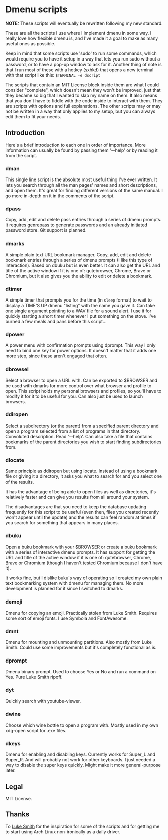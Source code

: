 # Dmenu scripts

**NOTE:** These scripts will eventually be rewritten following my new standard.

These are all the scripts I use where I implement dmenu in some way. I really
love how flexible dmenu is, and I've made it a goal to make as many useful ones
as possible.

Keep in mind that some scripts use 'sudo' to run some commands,
which would require you to have it setup in a way that lets you run sudo
without a password, or to have a pop-up window to ask for it. Another thing
of note is that I run most of these with a hotkey (sxhkd) that opens a new
terminal with that script like this: `$TERMINAL -e dscript`

The scripts that contain an MIT License block inside them are what I could
consider "complete", which doesn't mean they won't be improved, just that
they became so big that I wanted to slap my name on them. It also means
that you don't have to fiddle with the code inside to interact with them.
They are scripts with options and full explanations. The other scripts
may or may not be written in a way that only applies to my setup, but you
can always edit them to fit your needs.

## Introduction

Here's a brief introduction to each one in order of importance. More information
can usually be found by passing them '--help' or by reading it from the script.

### dman

This single line script is the absolute most useful thing I've ever written.
It lets you search through all the man pages' names and short descriptions,
and open them. It's great for finding different versions of the same manual.
I go more in-depth on it in the comments of the script.

### dpass

Copy, add, edit and delete pass entries through a series of dmenu prompts.
It requires [genrepass](https://github.com/AlexChaplinBraz/genrepass-cli)
to generate passwords and an already
initiated password store. Git support is planned.

### dmarks

A simple plain text URL bookmark manager. Copy, add, edit and delete bookmark
entries through a series of dmenu prompts (I like this type of interaction).
Based on dbuku but is even better. It can also get the URL and title of the
active window if it is one of: qutebrowser, Chrome, Brave or Chromium,
but it also gives you the ability to edit or delete a bookmark.

### dtimer

A simple timer that prompts you for the time (in `sleep` format) to wait to
display a TIME'S UP dmenu "listing" with the name you gave it. Can take one
single argument pointing to a WAV file for a sound alert. I use it for quickly
starting a short timer whenever I put something on the stove. I've burned a few
meals and pans before this script...

### dpower

A power menu with confirmation prompts using dprompt. This way I only need to
bind one key for power options. It doesn't matter that it adds one more step,
since these aren't engaged that often.

### dbrowsel

Select a browser to open a URL with. Can be exported to $BROWSER and be used
with dmarks for more control over what browser and profile to open.
This script holds my personal browsers and profiles, so you'll have to
modify it for it to be useful for you. Can also just be used to launch browsers.

### ddiropen

Select a subdirectory (or the parent) from a specified parent directory and open
a program selected from a list of programs in that directory. Convoluted
description. Read '--help'. Can also take a file that contains bookmarks of
the parent directories you wish to start finding subdirectories from.

### dlocate

Same principle as ddiropen but using locate. Instead of using a bookmark file
or giving it a directory, it asks you what to search for and you select one of
the results.

It has the advantage of being able to open files as well as
directories, it's relatively faster and can give you results from all around
your system.

The disadvantages are that you need to keep the database updating frequently
for this script to be useful (even then, files you created recently won't
appear until the update) and the results can feel random at times if you
search for something that appears in many places.

### dbuku

Open a buku bookmark with your $BROWSER or create a buku bookmark with a
series of interactive dmenu prompts. It has support for getting the URL
and title of the active window if it is one of: qutebrowser, Chrome, Brave
or Chromium (though I haven't tested Chromium because I don't have it).

It works fine, but I dislike buku's way of operating so I created my own
plain text bookmarking system with dmenu for managing them.
No more development is planned for it since I switched to dmarks.

### demoji

Dmenu for copying an emoji. Practically stolen from Luke Smith. Requires
some sort of emoji fonts. I use Symbola and FontAwesome.

### dmnt

Dmenu for mounting and unmounting partitions. Also mostly from Luke Smith.
Could use some improvements but it's completely functional as is.

### dprompt

Dmenu binary prompt. Used to choose Yes or No and run a command on Yes.
Pure Luke Smith ripoff.

### dyt

Quickly search with youtube-viewer.

### dwine

Choose which wine bottle to open a program with. Mostly used in my own
xdg-open script for .exe files.

### dkeys

Dmenu for enabling and disabling keys. Currently works for Super_L and Super_R.
And will probably not work for other keyboards. I just needed a way to disable
the super keys quickly. Might make it more general-purpose later.

## Legal

MIT License.

## Thanks

To [Luke Smith](https://lukesmith.xyz/) for the inspiration for some of the
scripts and for getting me to start using Arch Linux non-ironically
as a daily driver.
